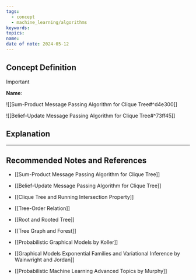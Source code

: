```yaml
---
tags:
  - concept
  - machine_learning/algorithms
keywords: 
topics: 
name: 
date of note: 2024-05-12
---
```


## Concept Definition

>[!important]
>**Name**: 

![[Sum-Product Message Passing Algorithm for Clique Tree#^d4e300]]

![[Belief-Update Message Passing Algorithm for Clique Tree#^73ff45]]



## Explanation





-----------
##  Recommended Notes and References

- [[Sum-Product Message Passing Algorithm for Clique Tree]]
- [[Belief-Update Message Passing Algorithm for Clique Tree]]

- [[Clique Tree and Running Intersection Property]]

- [[Tree-Order Relation]]
- [[Root and Rooted Tree]]
- [[Tree Graph and Forest]]


- [[Probabilistic Graphical Models by Koller]]
- [[Graphical Models Exponential Families and Variational Inference by Wainwright and Jordan]]
- [[Probabilistic Machine Learning Advanced Topics by Murphy]]
